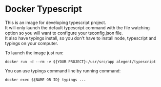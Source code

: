 # Docker Typescript

This is an image for developing typescript project.  
It will only launch the default typescript command with the file watching option so you will want to configure your tsconfig.json file.  
It also have typings install, so you don't have to install node, typescript and typings on your computer.

To launch the image just run:

	docker run -d --rm -v ${YOUR PROJECT}:/usr/src/app alegent/typescript

You can use typings command line by running command:

	docker exec ${NAME OR ID} typings ...